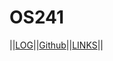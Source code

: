 # OS241
||[LOG](https://github.com/LesmanaArya/os241/blob/master/TXT/mylog.txt)||[Github](https://github.com/LesmanaArya/os241)||[LINKS](https://github.com/LesmanaArya/os241/blob/master/links.md)||
